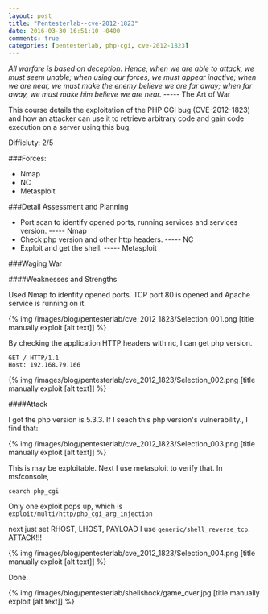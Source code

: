 ```yaml
---
layout: post
title: "Pentesterlab--cve-2012-1823"
date: 2016-03-30 16:51:10 -0400
comments: true
categories: [pentesterlab, php-cgi, cve-2012-1823]
---
```


*All warfare is based on deception. Hence, when we are able to attack, we must seem unable; when using our forces, we must appear inactive; when we are near, we must make the enemy believe we are far away; when far away, we must make him believe we are near.* ----- The Art of War

This course details the exploitation of the PHP CGI bug (CVE-2012-1823) and how an attacker can use it to retrieve arbitrary code and gain code execution on a server using this bug.

Difficluty: 2/5
<!--more-->

###Forces:

* Nmap
* NC 
* Metasploit

###Detail Assessment and Planning

* Port scan to identify opened ports, running services and services version. ----- Nmap
* Check php version and other http headers. ----- NC
* Exploit and get the shell. ----- Metasploit


###Waging War

####Weaknesses and Strengths

Used Nmap to idenfity opened ports. TCP port 80 is opened and Apache service is running on it.

{% img  /images/blog/pentesterlab/cve_2012_1823/Selection_001.png   [title manually exploit [alt text]] %}

By checking the application HTTP headers with nc, I can get php version.

```
GET / HTTP/1.1
Host: 192.168.79.166
``` 

{% img  /images/blog/pentesterlab/cve_2012_1823/Selection_002.png   [title manually exploit [alt text]] %}

####Attack

I got the php version is 5.3.3. If I seach this php version's vulnerability., I find that:


{% img  /images/blog/pentesterlab/cve_2012_1823/Selection_003.png   [title manually exploit [alt text]] %}

This is may be exploitable. Next I use metasploit to verify that. In msfconsole,

```
search php_cgi
```

Only one exploit pops up, which is `exploit/multi/http/php_cgi_arg_injection`

next just set RHOST, LHOST, PAYLOAD I use `generic/shell_reverse_tcp`. ATTACK!!!

{% img  /images/blog/pentesterlab/cve_2012_1823/Selection_004.png   [title manually exploit [alt text]] %}

Done.




{% img  /images/blog/pentesterlab/shellshock/game_over.jpg [title manually exploit [alt text]] %}

